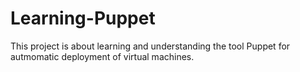 # Learning-Puppet
This project is about learning and understanding the tool Puppet for autmomatic deployment of virtual machines. 
